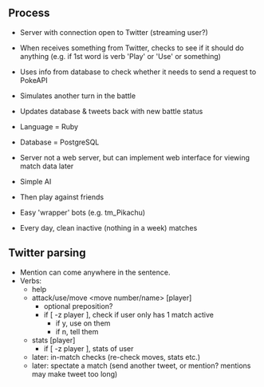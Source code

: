 Process
-------

- Server with connection open to Twitter (streaming user?)
- When receives something from Twitter, checks to see if it should do anything
  (e.g. if 1st word is verb 'Play' or 'Use' or something)
- Uses info from database to check whether it needs to send a request to
  PokeAPI
- Simulates another turn in the battle
- Updates database & tweets back with new battle status

- Language = Ruby
- Database = PostgreSQL
- Server not a web server, but can implement web interface for viewing match
  data later

- Simple AI
- Then play against friends
- Easy 'wrapper' bots (e.g. tm_Pikachu)

- Every day, clean inactive (nothing in a week) matches

Twitter parsing
---------------

- Mention can come anywhere in the sentence.
- Verbs:
    - help
    - attack/use/move <move number/name> [player]
        - optional preposition?
        - if [ -z player ], check if user only has 1 match active
            - if y, use on them
            - if n, tell them
    - stats [player]
        - if [ -z player ], stats of user
    - later: in-match checks (re-check moves, stats etc.)
    - later: spectate a match (send another tweet, or mention? mentions may
      make tweet too long)
